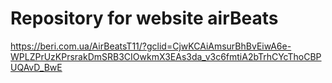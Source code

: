 # Repository for website airBeats

https://beri.com.ua/AirBeatsT11/?gclid=CjwKCAiAmsurBhBvEiwA6e-WPLZPrUzKPrsrakDmSRB3CIOwkmX3EAs3da_v3c6fmtiA2bTrhCYcThoCBPUQAvD_BwE
